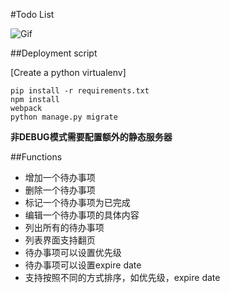#Todo List

![Gif](https://github.com/ywtdzh/TODO_List/tree/master/Screenshots/2.png)

##Deployment script

[Create a python virtualenv]

```shell
pip install -r requirements.txt 
npm install
webpack
python manage.py migrate
```

**非DEBUG模式需要配置额外的静态服务器**

##Functions

* 增加一个待办事项
* 删除一个待办事项
* 标记一个待办事项为已完成
* 编辑一个待办事项的具体内容
* 列出所有的待办事项
* 列表界面支持翻页
* 待办事项可以设置优先级
* 待办事项可以设置expire date
* 支持按照不同的方式排序，如优先级，expire date